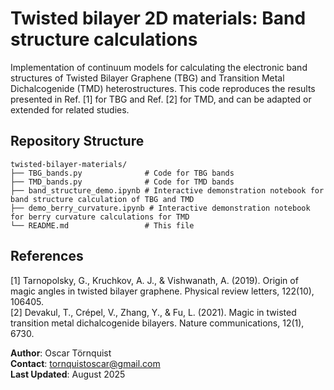 # Twisted bilayer 2D materials: Band structure calculations

Implementation of continuum models for calculating the electronic band structures of Twisted Bilayer Graphene (TBG) and Transition Metal Dichalcogenide (TMD) heterostructures. This code reproduces the results presented in Ref. [1] for TBG and Ref. [2] for TMD, and can be adapted or extended for related studies.

## Repository Structure

```
twisted-bilayer-materials/
├── TBG_bands.py              # Code for TBG bands
├── TMD_bands.py              # Code for TMD bands
├── band_structure_demo.ipynb # Interactive demonstration notebook for band structure calculation of TBG and TMD
├── demo_berry_curvature.ipynb # Interactive demonstration notebook for berry curvature calculations for TMD
└── README.md                 # This file
```

## References
[1] Tarnopolsky, G., Kruchkov, A. J., & Vishwanath, A. (2019). Origin of magic angles in twisted bilayer graphene. Physical review letters, 122(10), 106405.<br>
[2] Devakul, T., Crépel, V., Zhang, Y., & Fu, L. (2021). Magic in twisted transition metal dichalcogenide bilayers. Nature communications, 12(1), 6730.

**Author**: Oscar Törnquist <br>
**Contact**: tornquistoscar@gmail.com <br>
**Last Updated**: August 2025 <br>
